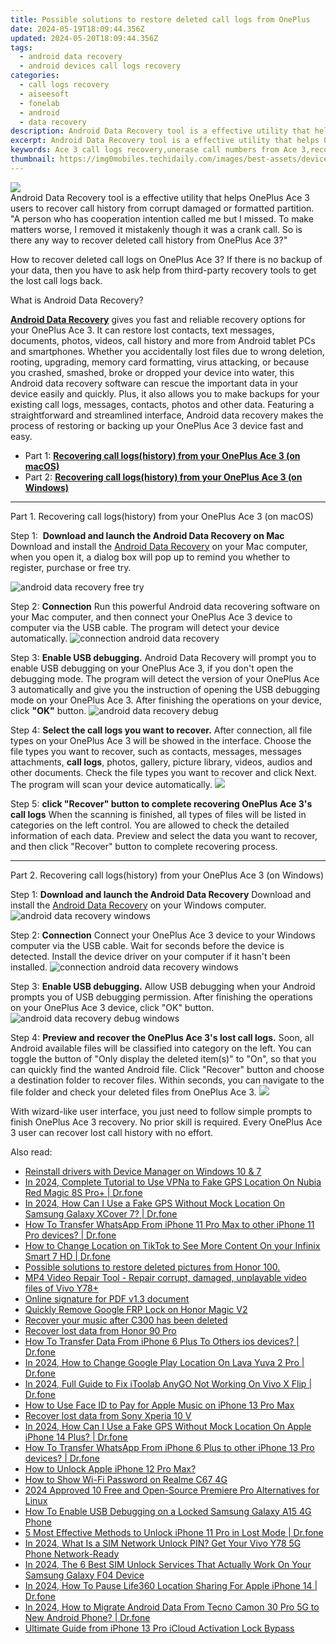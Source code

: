 ```yaml
---
title: Possible solutions to restore deleted call logs from OnePlus
date: 2024-05-19T18:09:44.356Z
updated: 2024-05-20T18:09:44.356Z
tags: 
  - android data recovery
  - android devices call logs recovery
categories: 
  - call logs recovery
  - aiseesoft
  - fonelab
  - android
  - data recovery
description: Android Data Recovery tool is a effective utility that helps OnePlus Ace 3 users to recover call history from corrupt damaged or formatted partition.
excerpt: Android Data Recovery tool is a effective utility that helps OnePlus Ace 3 users to recover call history from corrupt damaged or formatted partition.
keywords: Ace 3 call logs recovery,unerase call numbers from Ace 3,recover lost recent calls from OnePlus,restore deleted call history on OnePlus Ace 3,OnePlus Ace 3 call logs retrieval,save erased call logs on OnePlus Ace 3,how to get the call history back on OnePlus Ace 3,OnePlus call history recovery software,call history disappear OnePlus Ace 3,Ace 3 delete call history recover,lost all call history in OnePlus Ace 3 again,how to refind deleted call history from OnePlus
thumbnail: https://img0mobiles.techidaily.com/images/best-assets/devices/oneplus/oneplus-ace-3/2.jpg
---
```


<img src="https://img0mobiles.techidaily.com/images/best-assets/devices/oneplus/oneplus-ace-3/2.jpg" class="atpl-imgstyle"  />

<div class="atpl-content atpl-for-fonelab-android recover-call-logs">

<div class="atpl-post-description-part-1">
Android Data Recovery tool is a effective utility that helps OnePlus Ace 3 users to recover call history from corrupt damaged or formatted partition.
</div>



<div class="atpl-post-description-part-2">
<div class="tpl-content-sub-paragraph-question">
    "A person who has cooperation intention called me but I missed. To make matters worse, I removed it mistakenly though it was a crank call. So is there any way to recover deleted call history from OnePlus Ace 3?"
</div>
<div class="tpl-content-sub-paragraph-content">
  <p>
    How to recover deleted call logs on OnePlus Ace 3? If there is no backup of your data, then you have to ask help from third-party recovery tools to get the lost call logs back.
  </p>
</div>
</div>

<div class="atpl-post-description-part-3">
<div class="tpl-content-sub-paragraph-title">
    What is Android Data Recovery?
</div>
<div class="tpl-content-sub-paragraph-content">
  <p>
  <a href="https://tools.techidaily.com/aiseesoft-android-data-recovery/" ><strong>Android Data Recovery</strong></a> gives you fast and reliable recovery options for your OnePlus Ace 3. It can restore lost contacts, text messages, documents, photos, videos, call history and more from Android tablet PCs and smartphones. Whether you accidentally lost files due to wrong deletion, rooting, upgrading, memory card formatting, virus attacking, or because you crashed, smashed, broke or dropped your device into water, this Android data recovery software can rescue the important data in your device easily and quickly. Plus, it also allows you to make backups for your existing call logs, messages, contacts, photos and other data. Featuring a straightforward and streamlined interface, Android data recovery makes the process of restoring or backing up your  OnePlus Ace 3 device fast and easy.
  </p>
</div>
</div>

<ul>
  <li>Part 1: <strong><a href="#p1"> Recovering call logs(history) from your OnePlus Ace 3  (on macOS)</a></strong></li>
  <li>Part 2: <strong><a href="#p2"> Recovering call logs(history) from your OnePlus Ace 3  (on Windows)</a></strong></li>
</ul>


<!-- Part 1 -->
<a id="p1" name="p1" ></a><hr>

<div>
  <span class="atpl-step-part-style">Part 1. Recovering call logs(history) from your OnePlus Ace 3 (on macOS)</span>
</div>

<span class="atpl-stepstyle-a"><span>Step 1: </span></span> <strong>Download and launch the Android Data Recovery on Mac</strong>
Download and install the <a href="https://tools.techidaily.com/aiseesoft-android-data-recovery/" >Android Data Recovery</a> on your Mac computer, when you open it, a dialog box will pop up to remind you whether to register, purchase or free try.

<img src="https://tools.techidaily.com/images/apps/aiseesoft/android-data-recovery/mac-free-try.png" class="atpl-imgstyle" alt="android data recovery free try" />

<span class="atpl-stepstyle-a"><span>Step 2: </span></span> <strong>Connection</strong>
Run this powerful Android data recovering software on your Mac computer, and then connect your OnePlus Ace 3 device to computer via the USB cable. The program will detect your device automatically.
<img src="https://tools.techidaily.com/images/apps/aiseesoft/android-data-recovery/mac-connection-interface.jpg" class="atpl-imgstyle" alt="connection android data recovery" />

<span class="atpl-stepstyle-a"><span>Step 3: </span></span> <strong>Enable USB debugging.</strong>
Android Data Recovery will prompt you to enable USB debugging on your OnePlus Ace 3, if you don't open the debugging mode. The program will detect the version of your OnePlus Ace 3 automatically and give you the instruction of opening the USB debugging mode on your OnePlus Ace 3. After finishing the operations on your device, click <strong>"OK"</strong> button.
<img src="https://tools.techidaily.com/images/apps/aiseesoft/android-data-recovery/mac-android-usb-debug.jpg"  class="atpl-imgstyle" alt="android data recovery debug" />

<span class="atpl-stepstyle-a"><span>Step 4: </span></span> <strong>Select the call logs you want to recover.</strong>
After connection, all file types on your OnePlus Ace 3 will be showed in the interface. Choose the file types you want to recover, such as contacts, messages, messages attachments, <b>call logs</b>, photos, gallery, picture library, videos, audios and other documents. Check the file types you want to recover and click Next. The program will scan your device automatically.
<img src="https://tools.techidaily.com/images/apps/aiseesoft/android-data-recovery/mac-choose-type-call-logs.jpg" class="atpl-imgstyle"  />

<span class="atpl-stepstyle-a"><span>Step 5: </span></span> <strong>click "Recover" button to  complete recovering OnePlus Ace 3's call logs</strong>
When the scanning is finished, all types of files will be listed in categories on the left control. You are allowed to check the detailed information of each data. Preview and select the data you want to recover, and then click "Recover" button to complete recovering process.


<a id="p2" name="p2"></a><hr>

<!-- Part 2 -->
<div>
  <span class="atpl-step-part-style">Part 2. Recovering call logs(history) from your OnePlus Ace 3 (on Windows)</span>
</div>

<span class="atpl-stepstyle-a"><span>Step 1: </span></span> <strong>Download and launch the Android Data Recovery</strong>
Download and install the <a href="https://tools.techidaily.com/aiseesoft-android-data-recovery/" >Android Data Recovery</a> on your Windows computer.
<img src="https://tools.techidaily.com/images/apps/aiseesoft/android-data-recovery/win-start-interface.png"  class="atpl-imgstyle" alt="android data recovery windows" />

<span class="atpl-stepstyle-a"><span>Step 2: </span></span> <strong>Connection</strong>
Connect your OnePlus Ace 3 device to your Windows computer via the USB cable. Wait for seconds before the device is detected. Install the device driver on your computer if it hasn't been installed.
<img src="https://tools.techidaily.com/images/apps/aiseesoft/android-data-recovery/win-connection-interface.png" class="atpl-imgstyle" alt="connection android data recovery windows" />

<span class="atpl-stepstyle-a"><span>Step 3: </span></span> <strong>Enable USB debugging.</strong>
Allow USB debugging when your Android prompts you of USB debugging permission. After finishing the operations on your OnePlus Ace 3 device, click "OK" button.
<img src="https://tools.techidaily.com/images/apps/aiseesoft/android-data-recovery/win-android-usb-debug.png" class="atpl-imgstyle" alt="android data recovery debug windows" />

<span class="atpl-stepstyle-a"><span>Step 4: </span></span> <strong>Preview and recover the OnePlus Ace 3's lost call logs.</strong>
Soon, all Android available files will be classified into category on the left. You can toggle the button of "Only display the deleted item(s)" to "On", so that you can quickly find the wanted Android file. Click "Recover" button and choose a destination folder to recover files. Within seconds, you can navigate to the file folder and check your deleted files from OnePlus Ace 3.
<img src="https://tools.techidaily.com/images/apps/aiseesoft/android-data-recovery/win-recover-call-logs.png" class="atpl-imgstyle"  />

<div class="atpl-post-description-part-4">
<div class="tpl-content-sub-paragraph-normal">
  <p>
    With wizard-like user interface, you just need to follow simple prompts to finish OnePlus Ace 3 recovery. No prior skill is required. Every OnePlus Ace 3 user can recover lost call history with no effort.
  </p>
</div>
</div>

<ins class="adsbygoogle"
     style="display:block"
     data-ad-client="ca-pub-7571918770474297"
     data-ad-slot="8358498916"
     data-ad-format="auto"
     data-full-width-responsive="true"></ins>



</div>
<ins class="adsbygoogle"
    style="display:block"
    data-ad-format="autorelaxed"
    data-ad-client="ca-pub-7571918770474297"
    data-ad-slot="1223367746"></ins>

<span class="atpl-alsoreadstyle">Also read:</span>
<div><ul>
<li><a href="https://review-topics.techidaily.com/reinstall-drivers-with-device-manager-on-windows-10-and-7-by-drivereasy-guide/"><u>Reinstall drivers with Device Manager on Windows 10 & 7</u></a></li>
<li><a href="https://review-topics.techidaily.com/in-2024-complete-tutorial-to-use-vpna-to-fake-gps-location-on-nubia-red-magic-8s-proplus-drfone-by-drfone-virtual-android/"><u>In 2024, Complete Tutorial to Use VPNa to Fake GPS Location On Nubia Red Magic 8S Pro+ | Dr.fone</u></a></li>
<li><a href="https://review-topics.techidaily.com/in-2024-how-can-i-use-a-fake-gps-without-mock-location-on-samsung-galaxy-xcover-7-drfone-by-drfone-virtual-android/"><u>In 2024, How Can I Use a Fake GPS Without Mock Location On Samsung Galaxy XCover 7? | Dr.fone</u></a></li>
<li><a href="https://review-topics.techidaily.com/how-to-transfer-whatsapp-from-iphone-11-pro-max-to-other-iphone-11-pro-devices-drfone-by-drfone-transfer-whatsapp-from-ios-transfer-whatsapp-from-ios/"><u>How To Transfer WhatsApp From iPhone 11 Pro Max to other iPhone 11 Pro devices? | Dr.fone</u></a></li>
<li><a href="https://review-topics.techidaily.com/how-to-change-location-on-tiktok-to-see-more-content-on-your-infinix-smart-7-hd-drfone-by-drfone-virtual-android/"><u>How to Change Location on TikTok to See More Content On your Infinix Smart 7 HD | Dr.fone</u></a></li>
<li><a href="https://review-topics.techidaily.com/possible-solutions-to-restore-deleted-pictures-from-honor-100-by-fonelab-android-recover-pictures/"><u>Possible solutions to restore deleted pictures from Honor 100.</u></a></li>
<li><a href="https://review-topics.techidaily.com/mp4-video-repair-tool-repair-corrupt-damaged-unplayable-video-files-of-vivo-y78plus-by-stellar-video-repair-mobile-video-repair/"><u>MP4 Video Repair Tool - Repair corrupt, damaged, unplayable video files of Vivo Y78+</u></a></li>
<li><a href="https://review-topics.techidaily.com/online-signature-for-pdf-v13-document-by-ldigisigner-sign-a-pdf-sign-a-pdf/"><u>Online signature for PDF v1.3 document</u></a></li>
<li><a href="https://review-topics.techidaily.com/quickly-remove-google-frp-lock-on-honor-magic-v2-by-drfone-android-unlock-remove-google-frp/"><u>Quickly Remove Google FRP Lock on Honor Magic V2</u></a></li>
<li><a href="https://review-topics.techidaily.com/recover-your-music-after-c300-has-been-deleted-by-fonelab-android-recover-music/"><u>Recover your music after C300 has been deleted</u></a></li>
<li><a href="https://review-topics.techidaily.com/recover-lost-data-from-honor-90-pro-by-fonelab-android-recover-data/"><u>Recover lost data from Honor 90 Pro</u></a></li>
<li><a href="https://review-topics.techidaily.com/how-to-transfer-data-from-iphone-6-plus-to-others-ios-devices-drfone-by-drfone-transfer-data-from-ios-transfer-data-from-ios/"><u>How To Transfer Data From iPhone 6 Plus To Others ios devices? | Dr.fone</u></a></li>
<li><a href="https://review-topics.techidaily.com/in-2024-how-to-change-google-play-location-on-lava-yuva-2-pro-drfone-by-drfone-virtual-android/"><u>In 2024, How to Change Google Play Location On Lava Yuva 2 Pro | Dr.fone</u></a></li>
<li><a href="https://review-topics.techidaily.com/in-2024-full-guide-to-fix-itoolab-anygo-not-working-on-vivo-x-flip-drfone-by-drfone-virtual-android/"><u>In 2024, Full Guide to Fix iToolab AnyGO Not Working On Vivo X Flip | Dr.fone</u></a></li>
<li><a href="https://review-topics.techidaily.com/how-to-use-face-id-to-pay-for-apple-music-on-iphone-13-pro-max-by-drfone-ios-unlock-ios-unlock/"><u>How to Use Face ID to Pay for Apple Music on iPhone 13 Pro Max</u></a></li>
<li><a href="https://review-topics.techidaily.com/recover-lost-data-from-sony-xperia-10-v-by-fonelab-android-recover-data/"><u>Recover lost data from Sony Xperia 10 V</u></a></li>
<li><a href="https://review-topics.techidaily.com/in-2024-how-can-i-use-a-fake-gps-without-mock-location-on-apple-iphone-14-plus-drfone-by-drfone-virtual-ios/"><u>In 2024, How Can I Use a Fake GPS Without Mock Location On Apple iPhone 14 Plus? | Dr.fone</u></a></li>
<li><a href="https://review-topics.techidaily.com/how-to-transfer-whatsapp-from-iphone-6-plus-to-other-iphone-13-pro-devices-drfone-by-drfone-transfer-whatsapp-from-ios-transfer-whatsapp-from-ios/"><u>How To Transfer WhatsApp From iPhone 6 Plus to other iPhone 13 Pro devices? | Dr.fone</u></a></li>
<li><a href="https://ios-unlock.techidaily.com/how-to-unlock-apple-iphone-12-pro-max-by-drfone-ios/"><u>How to Unlock Apple iPhone 12 Pro Max?</u></a></li>
<li><a href="https://easy-unlock-android.techidaily.com/how-to-show-wi-fi-password-on-realme-c67-4g-by-drfone-android/"><u>How to Show Wi-Fi Password on Realme C67 4G</u></a></li>
<li><a href="https://ai-vdieo-software.techidaily.com/2024-approved-10-free-and-open-source-premiere-pro-alternatives-for-linux/"><u>2024 Approved 10 Free and Open-Source Premiere Pro Alternatives for Linux</u></a></li>
<li><a href="https://android-unlock.techidaily.com/how-to-enable-usb-debugging-on-a-locked-samsung-galaxy-a15-4g-phone-by-drfone-android/"><u>How To Enable USB Debugging on a Locked Samsung Galaxy A15 4G Phone</u></a></li>
<li><a href="https://iphone-unlock.techidaily.com/5-most-effective-methods-to-unlock-iphone-11-pro-in-lost-mode-drfone-by-drfone-ios/"><u>5 Most Effective Methods to Unlock iPhone 11 Pro in Lost Mode | Dr.fone</u></a></li>
<li><a href="https://sim-unlock.techidaily.com/in-2024-what-is-a-sim-network-unlock-pin-get-your-vivo-y78-5g-phone-network-ready-by-drfone-android/"><u>In 2024, What Is a SIM Network Unlock PIN? Get Your Vivo Y78 5G Phone Network-Ready</u></a></li>
<li><a href="https://sim-unlock.techidaily.com/in-2024-the-6-best-sim-unlock-services-that-actually-work-on-your-samsung-galaxy-f04-device-by-drfone-android/"><u>In 2024, The 6 Best SIM Unlock Services That Actually Work On Your Samsung Galaxy F04 Device</u></a></li>
<li><a href="https://location-social.techidaily.com/in-2024-how-to-pause-life360-location-sharing-for-apple-iphone-14-drfone-by-drfone-virtual-ios/"><u>In 2024, How To Pause Life360 Location Sharing For Apple iPhone 14 | Dr.fone</u></a></li>
<li><a href="https://android-transfer.techidaily.com/in-2024-how-to-migrate-android-data-from-tecno-camon-30-pro-5g-to-new-android-phone-drfone-by-drfone-transfer-from-android-transfer-from-android/"><u>In 2024, How to Migrate Android Data From Tecno Camon 30 Pro 5G to New Android Phone? | Dr.fone</u></a></li>
<li><a href="https://activate-lock.techidaily.com/ultimate-guide-from-iphone-13-pro-icloud-activation-lock-bypass-by-drfone-ios/"><u>Ultimate Guide from iPhone 13 Pro iCloud Activation Lock Bypass</u></a></li>
</ul></div>


